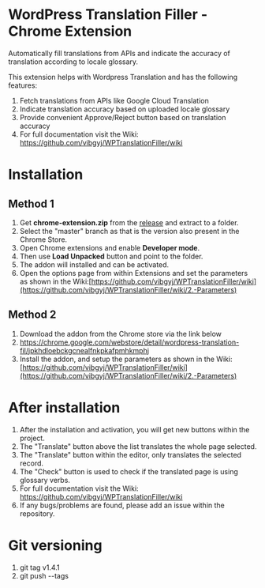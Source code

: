 # WordPress Translation Filler - Chrome Extension

Automatically fill translations from APIs and indicate the accuracy of translation according to locale glossary.

This extension helps with Wordpress Translation and has the following features:
1. Fetch translations from APIs like Google Cloud Translation
2. Indicate translation accuracy based on uploaded locale glossary
3. Provide convenient Approve/Reject button based on translation accuracy
4. For full documentation visit the Wiki: https://github.com/vibgyj/WPTranslationFiller/wiki

# Installation

## Method 1
1. Get **chrome-extension.zip** from the [release](https://github.com/vibgyj/WPTranslationFiller/releases) and extract to a folder.
2. Select the "master" branch as that is the version also present in the Chrome Store.
3. Open Chrome extensions and enable **Developer mode**.
4. Then use **Load Unpacked** button and point to the folder.
5. The addon will installed and can be activated.
6. Open the options page from within Extensions and set the parameters as shown in the Wiki:[https://github.com/vibgyj/WPTranslationFiller/wiki](https://github.com/vibgyj/WPTranslationFiller/wiki/2.-Parameters)

## Method 2
1. Download the addon from the Chrome store via the link below
2. https://chrome.google.com/webstore/detail/wordpress-translation-fil/jpkhdloebckgcnealfnkpkafpmhkmphj
3. Install the addon, and setup the parameters as shown in the Wiki:[https://github.com/vibgyj/WPTranslationFiller/wiki](https://github.com/vibgyj/WPTranslationFiller/wiki/2.-Parameters)

# After installation
1. After the installation and activation, you will get new buttons within the project.
2. The "Translate" button above the list translates the whole page selected.
3. The "Translate" button within the editor, only translates the selected record.
4. The "Check" button is used to check if the translated page is using glossary verbs.
5. For full documentation visit the Wiki: https://github.com/vibgyj/WPTranslationFiller/wiki
6. If any bugs/problems are found, please add an issue within the repository.

# Git versioning
1. git tag v1.4.1
2. git push --tags
